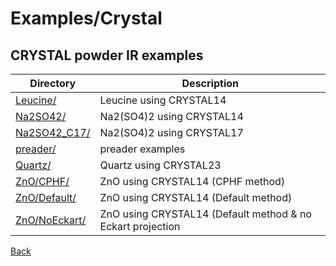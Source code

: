 # Examples/Crystal
## CRYSTAL powder IR examples

 | **Directory** | **Description**               |
 | ---------------- | ----------------------------- |
 | [Leucine/](./Leucine/README.md) | Leucine using CRYSTAL14       |
 | [Na2SO42/](./Na2SO42/README.md) | Na2(SO4)2 using CRYSTAL14     | 
 | [Na2SO42_C17/](./Na2SO42_C17/README.md) | Na2(SO4)2 using CRYSTAL17     |
 | [preader/](./preader/README.md) | preader examples              |
 | [Quartz/](./Quartz/README.md) | Quartz using CRYSTAL23        |
 | [ZnO/CPHF/](./ZnO/CPHF/README.md) | ZnO using CRYSTAL14 (CPHF method)                          |
 | [ZnO/Default/](./ZnO/Default/README.md) | ZnO using CRYSTAL14 (Default method)                       |
 | [ZnO/NoEckart/](./ZnO/NoEckart/README.md) | ZnO using CRYSTAL14 (Default method & no Eckart projection |

[Back](..)
